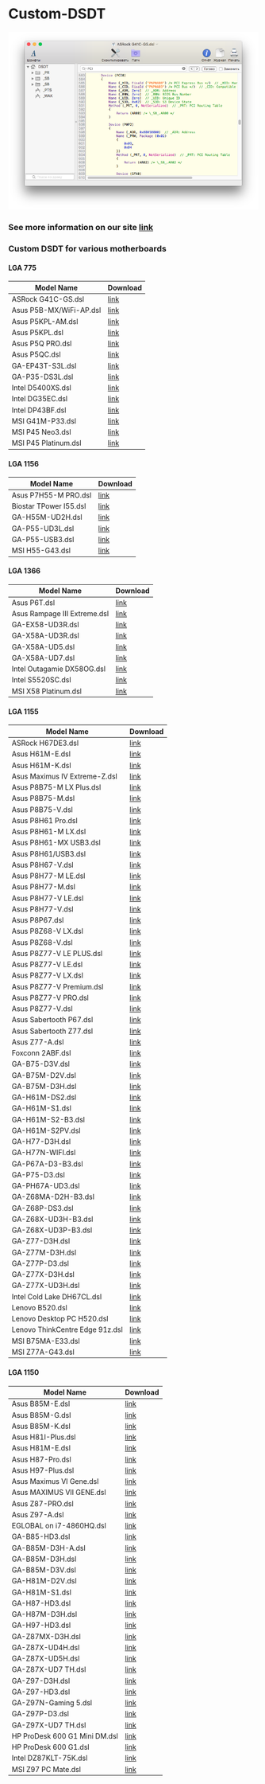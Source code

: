 # Custom-DSDT
![](https://github.com/relaxalex83/Custom-DSDT/raw/master/DSDT.png)
### See more information on our site [link](http://ihackline.com)
### Custom DSDT for various motherboards
#### LGA 775

| Model Name              | Download                                                     |
| ----------------------- | ------------------------------------------------------------ |
| ASRock G41C-GS.dsl | [link](https://yadi.sk/i/sVaaW3fyyqadNQ) |
| Asus P5B-MX/WiFi-AP.dsl | [link](https://yadi.sk/i/FYx0iVs9hLstfw) |
| Asus P5KPL-AM.dsl | [link](https://yadi.sk/i/0R2Oo2GGnF53UA) |
| Asus P5KPL.dsl | [link](https://yadi.sk/i/8F0Z9CI7_KvJpA) |
| Asus P5Q PRO.dsl | [link](https://yadi.sk/i/PgN2VmPFwVI-Bg) |
| Asus P5QC.dsl | [link](https://yadi.sk/i/5ozu60c16ViwJg) |
| GA-EP43T-S3L.dsl | [link](https://yadi.sk/i/fFyqPgGpMfgiWw) |
| GA-P35-DS3L.dsl | [link](https://yadi.sk/i/9FcrBm1aJ08fiQ) |
| Intel D5400XS.dsl | [link](https://yadi.sk/i/sRzmvauVzhSjmg) |
| Intel DG35EC.dsl | [link](https://yadi.sk/i/4udELTjQ7yBKcA) |
| Intel DP43BF.dsl | [link](https://yadi.sk/i/2HG6rmHjD3ckjQ) |
| MSI G41M-P33.dsl | [link](https://yadi.sk/i/CefFwsED97UL1w) |
| MSI P45 Neo3.dsl | [link](https://yadi.sk/i/fwZW_EV_PBDr_g) |
| MSI P45 Platinum.dsl | [link](https://yadi.sk/i/dBpI8Ybg4klwIg) |

#### LGA 1156

| Model Name              | Download                                                     |
| ----------------------- | ------------------------------------------------------------ |
| Asus P7H55-M PRO.dsl | [link](https://yadi.sk/i/V2Bp19YKXYIgmA) |
| Biostar TPower I55.dsl | [link](https://yadi.sk/i/d30wmWvreFmMug) |
| GA-H55M-UD2H.dsl | [link](https://yadi.sk/i/7T2jTscA6gJC5A) |
| GA-P55-UD3L.dsl | [link](https://yadi.sk/i/dT3kb9S7jyZZzg) |
| GA-P55-USB3.dsl | [link](https://yadi.sk/i/bAe0LWmiaA2WRw) |
| MSI H55-G43.dsl | [link](https://yadi.sk/i/3g2iuAi73ga51w) |

#### LGA 1366

| Model Name              | Download                                                     |
| ----------------------- | ------------------------------------------------------------ |
| Asus P6T.dsl | [link](https://yadi.sk/i/QitiL7b7yT4W6A) |
| Asus Rampage III Extreme.dsl | [link](https://yadi.sk/i/aw6ZAp9vWEDJhw) |
| GA-EX58-UD3R.dsl | [link](https://yadi.sk/i/LqR1TyE5hdGtGw) |
| GA-X58A-UD3R.dsl | [link](https://yadi.sk/i/NOlqEaw_k7q6VA) |
| GA-X58A-UD5.dsl | [link](https://yadi.sk/i/GNEsbfl9Vnj17A) |
| GA-X58A-UD7.dsl | [link](https://yadi.sk/i/b_ca6SVzz9OUSA) |
| Intel Outagamie DX58OG.dsl | [link](https://yadi.sk/i/WKifBXlzg-jTzg) |
| Intel S5520SC.dsl | [link](https://yadi.sk/i/ZbFzPxQvQbCOHA) |
| MSI X58 Platinum.dsl | [link](https://yadi.sk/i/5OMPBraLve3KeQ) |

#### LGA 1155

| Model Name              | Download                                                     |
| ----------------------- | ------------------------------------------------------------ |
| ASRock H67DE3.dsl | [link](https://yadi.sk/i/v2UvyvOIHyYgtQ) |
| Asus H61M-E.dsl | [link](https://yadi.sk/i/-5bhE5KLZ39Yhg) |
| Asus H61M-K.dsl | [link](https://yadi.sk/i/EHRIkXKNvt2RyA) |
| Asus Maximus IV Extreme-Z.dsl | [link](https://yadi.sk/i/yyrrc8TYalhL4g) |
| Asus P8B75-M LX Plus.dsl | [link](https://yadi.sk/i/m0eN8WTVoIq59w) |
| Asus P8B75-M.dsl | [link](https://yadi.sk/i/qT3Z426iu6VLtg) |
| Asus P8B75-V.dsl | [link](https://yadi.sk/i/suwxPzde5LXFJg) |
| Asus P8H61 Pro.dsl | [link](https://yadi.sk/i/NBuM5uWPW6TjRA) |
| Asus P8H61-M LX.dsl | [link](https://yadi.sk/i/qAKUensVUL-83w) |
| Asus P8H61-MX USB3.dsl | [link](https://yadi.sk/i/lwGvcIVe0VTqlA) |
| Asus P8H61/USB3.dsl | [link](https://yadi.sk/i/q3oZQlnO1FbDuQ) |
| Asus P8H67-V.dsl | [link](https://yadi.sk/i/YWnuaJO71rGzdQ) |
| Asus P8H77-M LE.dsl | [link](https://yadi.sk/i/5rb2Io8JFLI9cw) |
| Asus P8H77-M.dsl | [link](https://yadi.sk/i/QM4teZQQL5wTjw) |
| Asus P8H77-V LE.dsl | [link](https://yadi.sk/i/9Pj8J1ZPygbooA) |
| Asus P8H77-V.dsl | [link](https://yadi.sk/i/U4_TSiFFwrTavg) |
| Asus P8P67.dsl | [link](https://yadi.sk/i/NWa_raFbPkJvOw) |
| Asus P8Z68-V LX.dsl | [link](https://yadi.sk/i/fvpqQUHxsrkQSQ) |
| Asus P8Z68-V.dsl | [link](https://yadi.sk/i/fpwJJJEp9GM2og) |
| Asus P8Z77-V LE PLUS.dsl | [link](https://yadi.sk/i/9Henfk0w4lZUjA) |
| Asus P8Z77-V LE.dsl | [link](https://yadi.sk/i/5BqZIae9kVAfww) |
| Asus P8Z77-V LX.dsl | [link](https://yadi.sk/i/GGCqWdwfEP6H5g) |
| Asus P8Z77-V Premium.dsl | [link](https://yadi.sk/i/O_ho85bk-uc5qA) |
| Asus P8Z77-V PRO.dsl | [link](https://yadi.sk/i/yqxMiaPS-KkJqw) |
| Asus P8Z77-V.dsl | [link](https://yadi.sk/i/LIXaWQpR51uNNw) |
| Asus Sabertooth P67.dsl | [link](https://yadi.sk/i/PVf6eBJd-hV-8Q) |
| Asus Sabertooth Z77.dsl | [link](https://yadi.sk/i/0jKN0pUALFdIaQ) |
| Asus Z77-A.dsl | [link](https://yadi.sk/i/33s0qwemF8PaJg) |
| Foxconn 2ABF.dsl | [link](https://yadi.sk/i/NAN97tYmLQtAWw) |
| GA-B75-D3V.dsl | [link](https://yadi.sk/i/zhlFbMhRPZVw4g) |
| GA-B75M-D2V.dsl | [link](https://yadi.sk/i/lqZ5KOLVwFd8Sg) |
| GA-B75M-D3H.dsl | [link](https://yadi.sk/i/gz8CzALJ6nqr3Q) |
| GA-H61M-DS2.dsl | [link](https://yadi.sk/i/uI4MTK-Z9J6pLQ) |
| GA-H61M-S1.dsl | [link](https://yadi.sk/i/eq-rTVSz_gJSLQ) |
| GA-H61M-S2-B3.dsl | [link](https://yadi.sk/i/Dl4ahrDYS60QXg) |
| GA-H61M-S2PV.dsl | [link](https://yadi.sk/i/7aUJ_Ju8XY5izw) |
| GA-H77-D3H.dsl | [link](https://yadi.sk/i/k6gzh5oHrYFELQ) |
| GA-H77N-WIFI.dsl | [link](https://yadi.sk/i/3ZYq5SQp4_PBUQ) |
| GA-P67A-D3-B3.dsl | [link](https://yadi.sk/i/Bhvxnc3OvUu_BQ) |
| GA-P75-D3.dsl | [link](https://yadi.sk/i/T_uGu15vGnjeRA) |
| GA-PH67A-UD3.dsl | [link](https://yadi.sk/i/H_IuruhIdFnYVg) |
| GA-Z68MA-D2H-B3.dsl | [link](https://yadi.sk/i/ZwVZtpa3JpnAog) |
| GA-Z68P-DS3.dsl | [link](https://yadi.sk/i/Jn3VVV7d8Gkv9Q) |
| GA-Z68X-UD3H-B3.dsl | [link](https://yadi.sk/i/EtMKtkKBIJCgPw) |
| GA-Z68X-UD3P-B3.dsl | [link](https://yadi.sk/i/VvFbF1mGmhQVTQ) |
| GA-Z77-D3H.dsl | [link](https://yadi.sk/i/KoD30DLetHqhYA) |
| GA-Z77M-D3H.dsl | [link](https://yadi.sk/i/plrTykRHU8TpWw) |
| GA-Z77P-D3.dsl | [link](https://yadi.sk/i/wI8P6VtHrIb-6g) |
| GA-Z77X-D3H.dsl | [link](https://yadi.sk/i/91IT39zudCKw2w) |
| GA-Z77X-UD3H.dsl | [link](https://yadi.sk/i/3jka2jzMKvNFGg) |
| Intel Cold Lake DH67CL.dsl | [link](https://yadi.sk/i/7mNaM44gSbBxQw) |
| Lenovo B520.dsl | [link](https://yadi.sk/i/f6lnL_ELNdHD5A) |
| Lenovo Desktop PC H520.dsl | [link](https://yadi.sk/i/iRLlusrHbxvkCw) |
| Lenovo ThinkCentre Edge 91z.dsl | [link](https://yadi.sk/i/QUI8fmlCnPg2vQ) |
| MSI B75MA-E33.dsl | [link](https://yadi.sk/i/3krYeVy8aOlWuw) |
| MSI Z77A-G43.dsl | [link](https://yadi.sk/i/t7euHo7-Q1-bAw) |

#### LGA 1150

| Model Name              | Download                                                     |
| ----------------------- | ------------------------------------------------------------ |
| Asus B85M-E.dsl | [link](https://yadi.sk/d/W6s7-I8kT1xi9w) |
| Asus B85M-G.dsl | [link](https://yadi.sk/d/Sh8oQpjcgAG-7Q) |
| Asus B85M-K.dsl | [link](https://yadi.sk/d/XnPnUghN2ZjpUQ) |
| Asus H81I-Plus.dsl | [link](https://yadi.sk/d/iAjnGp8PKSXk-A) |
| Asus H81M-E.dsl | [link](https://yadi.sk/d/pn7w8yLyyiY3og) |
| Asus H87-Pro.dsl | [link](https://yadi.sk/d/1EGaQ1QJ76mMKA) |
| Asus H97-Plus.dsl | [link](https://yadi.sk/d/qnR-wBMGbFZbMw) |
| Asus Maximus VI Gene.dsl | [link](https://yadi.sk/d/D-jzOZf5FP_MYQ) |
| Asus MAXIMUS VII GENE.dsl | [link](https://yadi.sk/d/zWuuN6QGZdB_KA) |
| Asus Z87-PRO.dsl | [link](https://yadi.sk/d/ZZJety2IdPcfRQ) |
| Asus Z97-A.dsl | [link](https://yadi.sk/d/bslRt0b0yRz4hA) |
| EGLOBAL on i7-4860HQ.dsl | [link](https://yadi.sk/d/F7bpSvKseIaOqQ) |
| GA-B85-HD3.dsl | [link](https://yadi.sk/d/_Yu_hu9Jmv6IuA) |
| GA-B85M-D3H-A.dsl | [link](https://yadi.sk/d/C3LnvyRB_JsxSA) |
| GA-B85M-D3H.dsl | [link](https://yadi.sk/d/cCXpGDV4u-IEaA) |
| GA-B85M-D3V.dsl | [link](https://yadi.sk/i/sElmyFTmLhsROg) |
| GA-H81M-D2V.dsl | [link](https://yadi.sk/d/W1Gdkh9_rTJyTw) |
| GA-H81M-S1.dsl | [link](https://yadi.sk/d/qssSr-LlZSqmtw) |
| GA-H87-HD3.dsl | [link](https://yadi.sk/d/g3sV9_KER1KViQ) |
| GA-H87M-D3H.dsl | [link](https://yadi.sk/d/r7sx7ufH3CacvQ) |
| GA-H97-HD3.dsl | [link](https://yadi.sk/d/t8KQ_kpqC7SIYA) |
| GA-Z87MX-D3H.dsl | [link](https://yadi.sk/d/XFSftrPRPnXxxg) |
| GA-Z87X-UD4H.dsl | [link](https://yadi.sk/d/AVjkbfy_BpK1TQ) |
| GA-Z87X-UD5H.dsl | [link](https://yadi.sk/d/HAJOhdBWyo5NYA) |
| GA-Z87X-UD7 TH.dsl | [link](https://yadi.sk/d/3yCXeXQ4UcJydw) |
| GA-Z97-D3H.dsl | [link](https://yadi.sk/d/Q8zqoSjg2JN_FA) |
| GA-Z97-HD3.dsl | [link](https://yadi.sk/d/6QgSypR4sijLjA) |
| GA-Z97N-Gaming 5.dsl | [link](https://yadi.sk/d/LFOitVTHJ4iolQ) |
| GA-Z97P-D3.dsl | [link](https://yadi.sk/d/T-1eDJRw0Akr9A) |
| GA-Z97X-UD7 TH.dsl | [link](https://yadi.sk/d/BJbo0tETIsxdIg) |
| HP ProDesk 600 G1 Mini DM.dsl | [link](https://yadi.sk/d/GKKcpY0XogcQMQ) |
| HP ProDesk 600 G1.dsl | [link](https://yadi.sk/d/wToxKcdYnt_Z8g) |
| Intel DZ87KLT-75K.dsl | [link](https://yadi.sk/d/QKPm4GZlQpP_Dg) |
| MSI Z97 PC Mate.dsl | [link](https://yadi.sk/d/0GcSoz-34cKI9g) |
